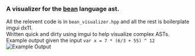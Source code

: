 ### A visualizer for the [bean](https://github.com/maxkunes/bean) language ast.
All the relevent code is in `bean_visualizer.hpp` and all the rest is boilerplate imgui dx11.\
Written quick and dirty using imgui to help visualize complex ASTs.\
Example output given the input `var x = 7 * (6/3 + 55) ^ 12`
![Example Output](https://i.imgur.com/vQ3b1Pn.png)